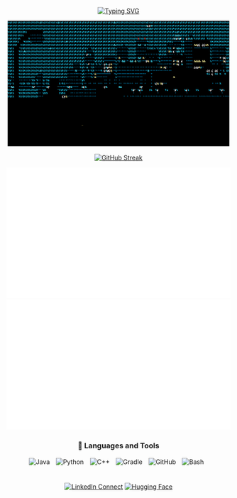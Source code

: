 <div align="center">

[![Typing SVG](https://readme-typing-svg.demolab.com?font=Oswald&size=30&pause=1000&color=EFF7EC&center=true&vCenter=true&duration=6000&random=false&height=53&lines=Hi+There+👋;I'm+Mert)](https://git.io/typing-svg)

<p align="center">
  <img src="assets/night.gif" width="500px">
</p>
 

[![GitHub Streak](https://github-readme-streak-stats-4grlo9djq-mert-erbaks-projects.vercel.app?user=merterbak&theme=highcontrast&hide_border=true&date_format=j%20M%5B%20Y%5D)](https://git.io/streak-stats)

![](https://raw.githubusercontent.com/merterbak/github-stats/master/generated/overview.svg#gh-dark-mode-only)
![](https://raw.githubusercontent.com/merterbak/github-stats/master/generated/languages.svg#gh-dark-mode-only)


### 🧰 Languages and Tools


<img align="center" alt="Java" width="30px" style="padding-right:10px;" src="https://cdn.jsdelivr.net/gh/devicons/devicon/icons/tensorflow/tensorflow-original.svg" />
<img align="center" alt="Python" width="30px" style="padding-right:10px;" src="https://cdn.jsdelivr.net/gh/devicons/devicon/icons/python/python-plain.svg" />
<img align="center" alt="C++" width="30px" style="padding-right:10px;" src="https://cdn.jsdelivr.net/gh/devicons/devicon/icons/pandas/pandas-original.svg" />
<img align="center" alt="Gradle" width="30px" style="padding-right:10px;" src="https://cdn.jsdelivr.net/gh/devicons/devicon/icons/pytorch/pytorch-original.svg" />
<img align="center" alt="GitHub" width="30px" style="padding-right:10px;" src="https://cdn.jsdelivr.net/gh/devicons/devicon/icons/swift/swift-original.svg" />
<img align="center" alt="Bash" width="30px" style="padding-right:10px;" src="https://cdn.jsdelivr.net/gh/devicons/devicon/icons/cplusplus/cplusplus-plain.svg" />

#
[![LinkedIn Connect](https://img.shields.io/badge/LinkedIn-0077B5?style=for-the-badge&logo=linkedin&logoColor=white)](https://www.linkedin.com/in/merterbak/)
[![Hugging Face](https://img.shields.io/badge/-HuggingFace-FDEE21?style=for-the-badge&logo=HuggingFace&logoColor=black)](https://huggingface.co/merterbak)

<div>
